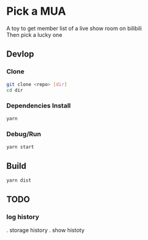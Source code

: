 # Pick a MUA

A toy to get member list of a live show room on bilibili  
Then pick a lucky one 

## Devlop

### Clone
```bash
git clone <repo> [dir] 
cd dir
```

### Dependencies Install
```bash
yarn
```

### Debug/Run 
```bash
yarn start
```

## Build
```bash
yarn dist
```


## TODO

### log history
.  storage history
.  show histoty














































































































































































































































































































































































































































